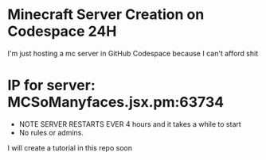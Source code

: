 # Minecraft Server Creation on Codespace 24H
I'm just hosting a mc server in GitHub Codespace because I can't afford shit
# IP for server: MCSoManyfaces.jsx.pm:63734
- NOTE SERVER RESTARTS EVER 4 hours  and it takes a while to start 
- No rules or admins.

I will create a tutorial in this repo soon

